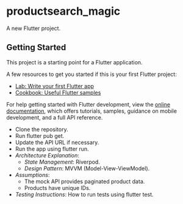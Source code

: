# productsearch_magic

A new Flutter project.

## Getting Started

This project is a starting point for a Flutter application.

A few resources to get you started if this is your first Flutter project:

- [Lab: Write your first Flutter app](https://docs.flutter.dev/get-started/codelab)
- [Cookbook: Useful Flutter samples](https://docs.flutter.dev/cookbook)

For help getting started with Flutter development, view the
[online documentation](https://docs.flutter.dev/), which offers tutorials,
samples, guidance on mobile development, and a full API reference.


 - Clone the repository.
  - Run flutter pub get.
  - Update the API URL if necessary.
  - Run the app using flutter run.
- *Architecture Explanation*:
  - *State Management*: Riverpod.
  - *Design Pattern*: MVVM (Model-View-ViewModel).
- *Assumptions*:
  - The mock API provides paginated product data.
  - Products have unique IDs.
- *Testing Instructions*: How to run tests using flutter test.